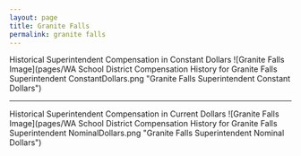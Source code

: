 ```yaml
---
layout: page
title: Granite Falls
permalink: granite falls
---
```



Historical Superintendent Compensation in Constant Dollars
![Granite Falls Image](pages/WA School District Compensation History for Granite Falls Superintendent ConstantDollars.png "Granite Falls Superintendent Constant Dollars")

___

Historical Superintendent Compensation in Current Dollars
![Granite Falls Image](pages/WA School District Compensation History for Granite Falls Superintendent NominalDollars.png "Granite Falls Superintendent Nominal Dollars")